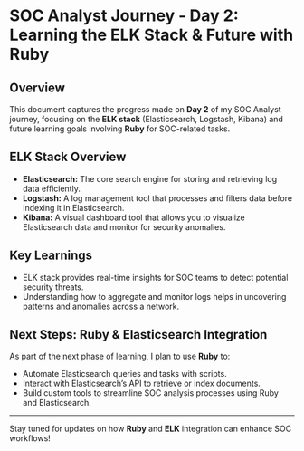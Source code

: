 # SOC Analyst Journey - Day 2: Learning the ELK Stack & Future with Ruby

## Overview
This document captures the progress made on **Day 2** of my SOC Analyst journey, focusing on the **ELK stack** (Elasticsearch, Logstash, Kibana) and future learning goals involving **Ruby** for SOC-related tasks.

## ELK Stack Overview
- **Elasticsearch:** The core search engine for storing and retrieving log data efficiently.
- **Logstash:** A log management tool that processes and filters data before indexing it in Elasticsearch.
- **Kibana:** A visual dashboard tool that allows you to visualize Elasticsearch data and monitor for security anomalies.

## Key Learnings
- ELK stack provides real-time insights for SOC teams to detect potential security threats.
- Understanding how to aggregate and monitor logs helps in uncovering patterns and anomalies across a network.

## Next Steps: Ruby & Elasticsearch Integration
As part of the next phase of learning, I plan to use **Ruby** to:
- Automate Elasticsearch queries and tasks with scripts.
- Interact with Elasticsearch’s API to retrieve or index documents.
- Build custom tools to streamline SOC analysis processes using Ruby and Elasticsearch.

---

Stay tuned for updates on how **Ruby** and **ELK** integration can enhance SOC workflows!
